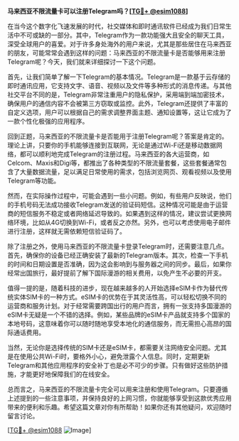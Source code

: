 **马来西亚不限流量卡可以注册Telegram吗？[[TG💪+ @esim1088](https://t.me/s/esim1088)]**

在当今这个数字化飞速发展的时代，社交媒体和即时通讯软件已经成为我们日常生活中不可或缺的一部分。其中，Telegram作为一款功能强大且安全的聊天工具，深受全球用户的喜爱。对于许多身处海外的用户来说，尤其是那些居住在马来西亚的朋友，可能常常会遇到这样的问题：马来西亚的不限流量卡是否能够用来注册Telegram呢？今天，我们就来详细探讨一下这个问题。

首先，让我们简单了解一下Telegram的基本情况。Telegram是一款基于云存储的即时通讯应用，它支持文字、语音、视频以及文件等多种形式的消息传递。与其他社交平台不同的是，Telegram非常注重用户的隐私保护，采用端到端加密技术，确保用户的通信内容不会被第三方窃取或监控。此外，Telegram还提供了丰富的自定义选项，用户可以根据自己的需求调整界面主题、通知设置等，这让它成为了一款个性化极强的应用程序。

回到正题，马来西亚的不限流量卡是否能用于注册Telegram呢？答案是肯定的。理论上讲，只要你的手机能够连接到互联网，无论是通过Wi-Fi还是移动数据网络，都可以顺利地完成Telegram的注册过程。马来西亚的各大运营商，如Celcom、Maxis和Digi等，都推出了各种类型的不限流量套餐，这些套餐通常包含了大量数据流量，足以满足日常使用的需求，包括浏览网页、观看视频以及使用Telegram等功能。

然而，在实际操作过程中，可能会遇到一些小问题。例如，有些用户反映说，他们的手机号码无法成功接收Telegram发送的验证码短信。这种情况可能是由于运营商的短信服务不稳定或者网络延迟导致的。如果遇到这样的情况，建议尝试更换网络环境，比如从4G切换到Wi-Fi，或者反之亦然。另外，也可以考虑使用电子邮件进行注册，这样就无需依赖短信验证码了。

除了注册之外，使用马来西亚的不限流量卡登录Telegram时，还需要注意几点。首先，确保你的设备已经正确安装了最新的Telegram版本。其次，检查一下手机的时间和日期设置是否准确，因为这会影响到与服务器之间的同步。最后，如果你经常出国旅行，最好提前了解下国际漫游的相关费用，以免产生不必要的开支。

值得一提的是，随着科技的进步，现在越来越多的人开始选择eSIM卡作为替代传统实体SIM卡的一种方式。eSIM卡的优势在于其灵活性高，可以轻松切换不同的运营商和服务计划。对于经常需要跨国出行的用户而言，拥有一张支持多国漫游的eSIM卡无疑是一个不错的选择。例如，某些品牌的eSIM卡产品就支持多个国家的本地号码，这意味着你可以随时随地享受本地化的通信服务，而无需担心高昂的国际通话费用。

当然，无论你是选择传统的SIM卡还是eSIM卡，都需要关注网络安全问题。尤其是在使用公共Wi-Fi时，要格外小心，避免泄露个人信息。同时，定期更新Telegram和其他应用程序的安全补丁也是必不可少的步骤。只有做好这些防护措施，才能更好地保障我们的在线安全。

总而言之，马来西亚的不限流量卡完全可以用来注册和使用Telegram。只要遵循上述提到的一些注意事项，并保持良好的上网习惯，你就能够享受到这款优秀应用带来的便利和乐趣。希望这篇文章对你有所帮助！如果你还有其他疑问，欢迎随时留言讨论。

[[TG💪+ @esim1088](https://t.me/s/esim1088) ![Image](https://i.postimg.cc/4NQfJmqS/Snipaste-2025-05-13-00-14-12.png)]